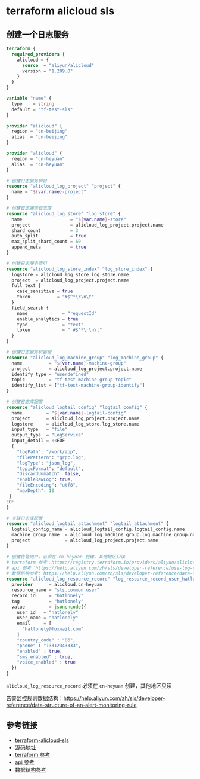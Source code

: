 # terraform alicloud sls

## 创建一个日志服务

```terraform
terraform {
  required_providers {
    alicloud = {
      source  = "aliyun/alicloud"
      version = "1.209.0"
    }
  }
}

variable "name" {
  type    = string
  default = "tf-test-sls"
}

provider "alicloud" {
  region = "cn-beijing"
  alias  = "cn-beijing"
}

provider "alicloud" {
  region = "cn-heyuan"
  alias  = "cn-heyuan"
}

# 创建日志服务项目
resource "alicloud_log_project" "project" {
  name = "${var.name}-project"
}

# 创建日志服务日志库
resource "alicloud_log_store" "log_store" {
  name                  = "${var.name}-store"
  project               = alicloud_log_project.project.name
  shard_count           = 3
  auto_split            = true
  max_split_shard_count = 60
  append_meta           = true
}

# 创建日志服务索引
resource "alicloud_log_store_index" "log_store_index" {
  logstore = alicloud_log_store.log_store.name
  project  = alicloud_log_project.project.name
  full_text {
    case_sensitive = true
    token          = "#$^*\r\n\t"
  }
  field_search {
    name             = "requestId"
    enable_analytics = true
    type             = "text"
    token            = " #$^*\r\n\t"
  }
}

# 创建日志服务机器组
resource "alicloud_log_machine_group" "log_machine_group" {
  name          = "${var.name}-machine-group"
  project       = alicloud_log_project.project.name
  identify_type = "userdefined"
  topic         = "tf-test-machine-group-topic"
  identify_list = ["tf-test-machine-group-identify"]
}

# 创建日志库配置
resource "alicloud_logtail_config" "logtail_config" {
  name         = "${var.name}-logtail-config"
  project      = alicloud_log_project.project.name
  logstore     = alicloud_log_store.log_store.name
  input_type   = "file"
  output_type  = "LogService"
  input_detail = <<EOF
  {
    "logPath": "/work/app",
    "filePattern": "grpc.log",
    "logType": "json_log",
    "topicFormat": "default",
    "discardUnmatch": false,
    "enableRawLog": true,
    "fileEncoding": "utf8",
    "maxDepth": 10
 }
EOF
}

# 关联日志库配置
resource "alicloud_logtail_attachment" "logtail_attachment" {
  logtail_config_name = alicloud_logtail_config.logtail_config.name
  machine_group_name  = alicloud_log_machine_group.log_machine_group.name
  project             = alicloud_log_project.project.name
}

# 创建告警用户，必须在 cn-heyuan 创建，其他地区只读
# terraform 参考：https://registry.terraform.io/providers/aliyun/alicloud/latest/docs/resources/log_resource_record
# api 参考：https://help.aliyun.com/zh/sls/developer-reference/use-log-service-sdk-for-go-to-manage-alerts
# 数据结构参考: https://help.aliyun.com/zh/sls/developer-reference/data-structure-of-an-alert-monitoring-rule
resource "alicloud_log_resource_record" "log_resource_record_user_hatlonely" {
  provider      = alicloud.cn-heyuan
  resource_name = "sls.common.user"
  record_id     = "hatlonely"
  tag           = "hatlonely"
  value         = jsonencode({
    user_id   = "hatlonely"
    user_name = "hatlonely"
    email     = [
      "hatlonely@foxmail.com"
    ]
    "country_code" : "86",
    "phone" : "13312343333",
    "enabled" : true,
    "sms_enabled" : true,
    "voice_enabled" : true
  })
}
```

`alicloud_log_resource_record` 必须在 `cn-heyuan` 创建，其他地区只读

告警监控规则数据结构：https://help.aliyun.com/zh/sls/developer-reference/data-structure-of-an-alert-monitoring-rule

## 参考链接

- [terraform-alicloud-sls](https://registry.terraform.io/providers/aliyun/alicloud/latest/docs/resources/log_project)
- [源码地址](../code/alicloud/sls/sls.tf)
- [terraform 参考](https://registry.terraform.io/providers/aliyun/alicloud/latest/docs/resources/log_resource_record)
- [api 参考](https://help.aliyun.com/zh/sls/developer-reference/use-log-service-sdk-for-go-to-manage-alerts)
- [数据结构参考](https://help.aliyun.com/zh/sls/developer-reference/data-structure-of-an-alert-monitoring-rule)
